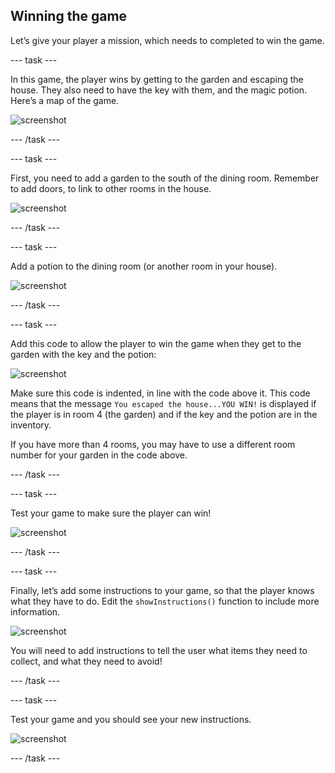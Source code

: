 ## Winning the game

Let’s give your player a mission, which needs to completed to win the game.

--- task ---

In this game, the player wins by getting to the garden and escaping the house. They also need to have the key with them, and the magic potion. Here’s a map of the game.

 ![screenshot](images/rpg-final-map.png)

--- /task ---

--- task ---

First, you need to add a garden to the south of the dining room. Remember to add doors, to link to other rooms in the house.
 
 ![screenshot](images/rpg-garden.png)

--- /task ---

--- task ---

Add a potion to the dining room (or another room in your house).

 ![screenshot](images/rpg-potion.png)
 

--- /task ---

--- task ---

Add this code to allow the player to win the game when they get to the garden with the key and the potion:

 ![screenshot](images/rpg-win-code.png)

 Make sure this code is indented, in line with the code above it. This code means that the message `You escaped the house...YOU WIN!` is displayed if the player is in room 4 (the garden) and if the key and the potion are in the inventory.
 
 If you have more than 4 rooms, you may have to use a different room number for your garden in the code above.

--- /task ---

--- task ---

Test your game to make sure the player can win!

 ![screenshot](images/rpg-win-test.png)

--- /task ---

--- task ---

Finally, let’s add some instructions to your game, so that the player knows what they have to do. Edit the `showInstructions()` function to include more information.

 ![screenshot](images/rpg-instructions-code.png)

 You will need to add instructions to tell the user what items they need to collect, and what they need to avoid!

--- /task ---

--- task ---

Test your game and you should see your new instructions.
 
 ![screenshot](images/rpg-instructions-test.png)

--- /task ---

